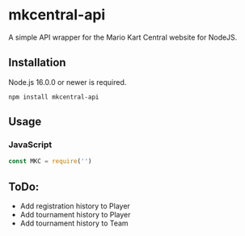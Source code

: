 # mkcentral-api
A simple API wrapper for the Mario Kart Central website for NodeJS.

## Installation

Node.js 16.0.0 or newer is required.

```
npm install mkcentral-api
```

## Usage 

### JavaScript

```js
const MKC = require('')
```

## ToDo:

* Add registration history to Player
* Add tournament history to Player
* Add tournament history to Team
